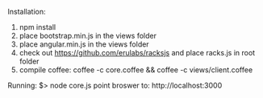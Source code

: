 Installation:

1. npm install
2. place bootstrap.min.js in the views folder
3. place angular.min.js in the views folder
4. check out https://github.com/erulabs/racksjs and place racks.js in root folder
5. compile coffee: coffee -c core.coffee && coffee -c views/client.coffee

Running:
$> node core.js
point broswer to: http://localhost:3000